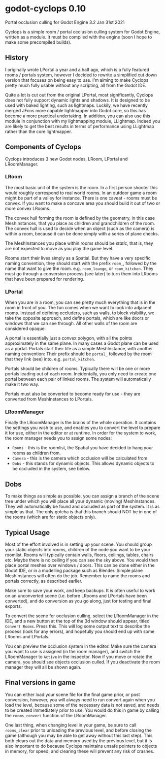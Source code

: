 # godot-cyclops 0.10
Portal occlusion culling for Godot Engine 3.2
Jan 31st 2021

Cyclops is a simple room / portal occlusion culling system for Godot Engine, written as a module. It must be compiled with the engine (soon I hope to make some precompiled builds).

## History
I originally wrote LPortal a year and a half ago, which is a fully featured rooms / portals system, however I decided to rewrite a simplified cut down version that focuses on being easy to use. I'm aiming to make Cyclops pretty much fully usable without any scripting, all from the Godot IDE.

Quite a lot is cut out from the original LPortal, most significantly, Cyclops does not fully support dynamic lights and shadows. It is designed to be used with baked lighting, such as lightmaps. Luckily, we have recently merged JFons more capable lightmapper into Godot core, so this has become a more practical undertaking. In addition, you can also use this module in conjunction with my lightmapping module, LLightmap. Indeed you are likely to get the best results in terms of performance using LLightmap rather than the core lightmapper.

## Components of Cyclops
Cyclops introduces 3 new Godot nodes, LRoom, LPortal and LRoomManager.

### LRoom
The most basic unit of the system is the room. In a first person shooter this would roughly correspond to real world rooms. In an outdoor game a room might be part of a valley for instance. There is one caveat - rooms must be convex. If you want to make a concave area you should build it out of two or more convex LRooms.

The convex hull forming the room is defined by the geometry, in this case MeshInstances, that you place as children and grandchildren of the room. The convex hull is used to decide when an object (such as the camera) is within a room, because it can be done simply with a series of plane checks.

The MeshInstances you place within rooms should be _static_, that is, they are not expected to move as you play the game level.

Rooms start their lives simply as a Spatial. But they have a very specific naming convention, they should start with the prefix `room_`, followed by the name that want to give the room. e.g. `room_lounge`, or `room_kitchen`. They must go through a conversion process (see later) to turn them into LRooms that have been prepared for rendering.

### LPortal
When you are in a room, you can see pretty much everything that is in the room in front of you. The fun comes when we want to look into adjacent rooms. Instead of defining occluders, such as walls, to block visibility, we take the opposite approach, and define portals, which are like doors or windows that we can see through. All other walls of the room are considered opaque.

A portal is essentially just a convex polygon, with all the points approximately in the same plane. In many cases a Godot plane can be used as a portal. Portals start their life as a simple MeshInstance, with another naming convention: Their prefix should be `portal_` followed by the room that they link (see) into. e.g. `portal_kitchen`.

Portals should be children of rooms. Typically there will be one or more portals leading out of each room. Incidentally, you only need to create one portal between each pair of linked rooms. The system will automatically make it two way.

Portals must also be converted to become ready for use - they are converted from MeshInstances to LPortals.

### LRoomManager
Finally the LRoomManager is the brains of the whole operation. It contains the settings you wish to use, and enables you to convert the level to prepare it for use, either in the editor or at runtime. In order for the system to work, the room manager needs you to assign some nodes:

* `Rooms` - this is the roomlist, the Spatial you have decided to hang your rooms as children from.
* `Camera` - this is the camera which occlusion will be calculated from.
* `Dobs` - this stands for dynamic objects. This allows dynamic objects to be occluded in the system, see below.

## Dobs
To make things as simple as possible, you can assign a branch of the scene tree under which you will place all your dynamic (moving) MeshInstances. They will automatically be found and occluded as part of the system. It is as simple as that. The only gotcha is that this branch should NOT be in one of the rooms (which are for static objects only).

## Typical Usage
Most of the effort involved is in setting up your scene. You should group your static objects into rooms, children of the node you want to be your roomlist. Rooms will typically contain walls, floors, ceilings, tables, chairs etc. Maybe there is no ceiling if you can see the sky above.
You would then place portal meshes over windows / doors. This can be done either in the Godot IDE, or in a modelling package such as Blender. Simple plane MeshInstances will often do the job. Remember to name the rooms and portals correctly, as described earlier.

Make sure to save your work, and keep backups. It is often useful to work on an unconverted scene (i.e. before LRooms and LPortals have been converted), and do conversion as you go along, just for testing and final exports.

To convert the scene for occlusion culling, select the LRoomManager in the IDE, and a new button at the top of the 3d window should appear, titled `Convert Rooms`. Press this. This will log some output text to describe the process (look for any errors), and hopefully you should end up with some LRooms and LPortals.

You can preview the occlusion system in the editor. Make sure the camera you want to use is assigned (in the room manager), and switch the LRoomManager to `Active` in the inspector. Now if you move or rotate the camera, you should see objects occlusion culled. If you deactivate the room manager they will all be shown again.

## Final versions in game
You can either load your scene file for the final game prior, or post conversion, however, you will always need to run convert again when you load the level, because some of the necessary data is not saved, and needs to be created immediately prior to use. You would do this in game by calling the `rooms_convert` function of the LRoomManager.

One last thing, when changing level in your game, be sure to call `rooms_clear` prior to unloading the previous level, and before closing the game (although you may be able to get away without this last step). This both clears out the data and memory used by the previous level, but it is also important to do because Cyclops maintains unsafe pointers to objects in memory, for speed, and clearing these will prevent any risk of crashes.


